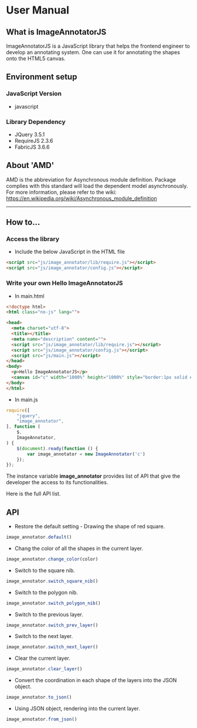 # User Manual

## What is ImageAnnotatorJS
ImageAnnotatorJS is a JavaScript library that helps the frontend engineer to develop an annotating system. 
One can use it for annotating the shapes onto the HTML5 canvas.

## Environment setup
### JavaScript Version
- javascript
### Library Dependency
- JQuery 3.5.1
- RequireJS 2.3.6
- FabricJS 3.6.6

## About 'AMD' 
AMD is the abbreviation for Asynchronous module definition. 
Package complies with this standard will load the dependent model asynchronously.  
For more information, please refer to the wiki: 
https://en.wikipedia.org/wiki/Asynchronous_module_definition

---
## How to...
### Access the library
- Include the below JavaScript in the HTML file
```html
<script src="js/image_annotator/lib/require.js"></script>
<script src="js/image_annotator/config.js"></script>
``` 
### Write your own Hello ImageAnnotatorJS
- In main.html
```html
<!doctype html>
<html class="no-js" lang="">

<head>
  <meta charset="utf-8">
  <title></title>
  <meta name="description" content="">
  <script src="js/image_annotator/lib/require.js"></script>
  <script src="js/image_annotator/config.js"></script>
  <script src="js/main.js"></script>
</head>
<body>
  <p>Hello ImageAnnotatorJS</p>
  <canvas id="c" width="1000%" height="1000%" style="border:1px solid #ccc"></canvas>
</body>
</html>
```

- In main.js
```javascript
require([
    "jquery",
    "image_annotator",
], function (
    $,
    ImageAnnotator,
) {
    $(document).ready(function () {
        var image_annotator = new ImageAnnotator('c')
    });
});
```
The instance variable **image_annotator** provides list of API that give the developer the access to its functionalities.   

Here is the full API list. 

## API
- Restore the default setting - Drawing the shape of red square. 
```javascript
image_annotator.default()
```

- Chang the color of all the shapes in the current layer. 
```javascript
image_annotator.change_color(color)
```

- Switch to the square nib. 
```javascript
image_annotator.switch_square_nib()
```

- Switch to the polygon nib. 
```javascript
image_annotator.switch_polygon_nib()
```

- Switch to the previous layer. 
```javascript
image_annotator.switch_prev_layer()
```

- Switch to the next layer. 
```javascript
image_annotator.switch_next_layer()
```

- Clear the current layer. 
```javascript
image_annotator.clear_layer()
```

- Convert the coordination in each shape of the layers into the JSON object.  
```javascript
image_annotator.to_json()
```

- Using JSON object, rendering into the current layer. 
```javascript
image_annotator.from_json()
```
